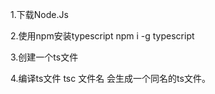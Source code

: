 
1.下载Node.Js

2.使用npm安装typescript
    npm i -g typescript

3.创建一个ts文件

4.编译ts文件
    tsc 文件名
    会生成一个同名的ts文件。